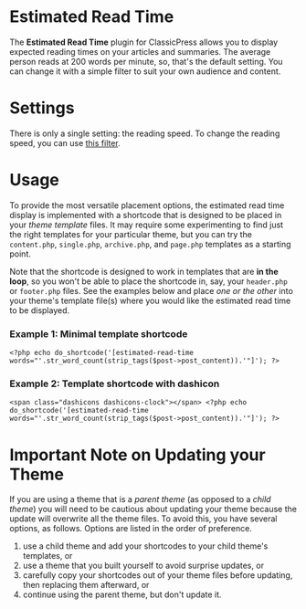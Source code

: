 # Estimated Read Time

The **Estimated Read Time** plugin for ClassicPress allows you to display expected reading times on your articles and summaries. The average person reads at 200 words per minute, so, that's the default setting. You can change it with a simple filter to suit your own audience and content.

# Settings

There is only a single setting: the reading speed. To change the reading speed, you can use [this filter](https://gist.github.com/johnalarcon/182000894a74486ddee2376c7f2c2f20).

# Usage

To provide the most versatile placement options, the estimated read time display is implemented with a shortcode that is designed to be placed in your _theme template_ files. It may require some experimenting to find just the right templates for your particular theme, but you can try the `content.php`, `single.php`, `archive.php`, and `page.php` templates as a starting point.

Note that the shortcode is designed to work in templates that are **in the loop**, so you won't be able to place the shortcode in, say, your `header.php` or `footer.php` files. See the examples below and place _one or the other_ into your theme's template file(s) where you would like the estimated read time to be displayed.

### Example 1: Minimal template shortcode

`<?php echo do_shortcode('[estimated-read-time words="'.str_word_count(strip_tags($post->post_content)).'"]'); ?>`

### Example 2: Template shortcode with dashicon

`<span class="dashicons dashicons-clock"></span> <?php echo do_shortcode('[estimated-read-time words="'.str_word_count(strip_tags($post->post_content)).'"]'); ?>`

# Important Note on Updating your Theme

If you are using a theme that is a _parent theme_ (as opposed to a _child theme_) you will need to be cautious about updating your theme because the update will overwrite all the theme files. To avoid this, you have several options, as follows. Options are listed in the order of preference.

1. use a child theme and add your shortcodes to your child theme's templates, or
2. use a theme that you built yourself to avoid surprise updates, or
3. carefully copy your shortcodes out of your theme files before updating, then replacing them afterward, or
4. continue using the parent theme, but don't update it.